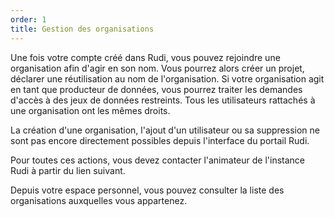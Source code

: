 ```yaml
---
order: 1
title: Gestion des organisations
---
```


Une fois votre compte créé dans Rudi, vous pouvez rejoindre une organisation afin d'agir en son nom. Vous pourrez alors créer un projet, déclarer une réutilisation au nom de l'organisation. Si votre organisation agit en tant que producteur de données, vous pourrez traiter les demandes d'accès à des jeux de données restreints.
Tous les utilisateurs rattachés à une organisation ont les mêmes droits.

La création d'une organisation, l'ajout d'un utilisateur ou sa suppression ne sont pas encore directement possibles depuis l'interface du portail Rudi.

Pour toutes ces actions, vous devez contacter l'animateur de l'instance Rudi à partir du lien suivant.

Depuis votre espace personnel, vous pouvez consulter la liste des organisations auxquelles vous appartenez.

